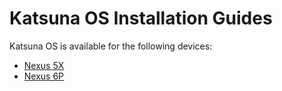 # Katsuna OS Installation Guides

Katsuna OS is available for the following devices:

* [Nexus 5X](bullhead.md)
* [Nexus 6P](angler.md)
